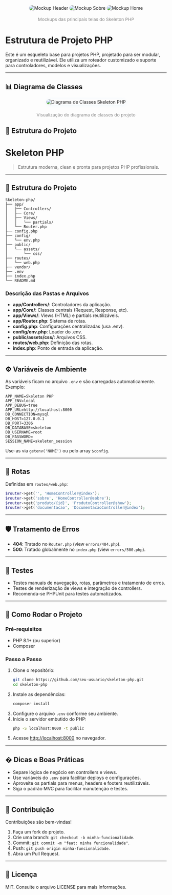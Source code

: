 
<div align="center" style="margin-bottom:2.5rem;">
    <img src="public/assets/images/mockups/header.png" alt="Mockup Header" style="max-width: 700px; border-radius: 10px; margin-bottom: 1.2rem;">
    <img src="public/assets/images/mockups/sobre.png" alt="Mockup Sobre" style="max-width: 700px; border-radius: 10px; margin-bottom: 1.2rem;">
    <img src="public/assets/images/mockups/home1.png" alt="Mockup Home" style="max-width: 700px; border-radius: 10px; margin-bottom: 1.2rem;">
    <br>
    <span style="color:#888;font-size:0.98em;">Mockups das principais telas do Skeleton PHP</span>
</div>

# Estrutura de Projeto PHP

Este é um esqueleto base para projetos PHP, projetado para ser modular, organizado e reutilizável. Ele utiliza um roteador customizado e suporte para controladores, modelos e visualizações.

---


## 📊 Diagrama de Classes

<div align="center">
    <img src="public/assets/images/diagramas/diagrama_classe.png" alt="Diagrama de Classes Skeleton PHP" style="max-width: 700px; border-radius: 10px; box-shadow: 0 2px 12px rgba(33,150,243,0.07); margin-bottom: 1.5rem;">
    <br>
    <span style="color:#888;font-size:0.98em;">Visualização do diagrama de classes do projeto</span>
</div>

## 📁 Estrutura do Projeto


# Skeleton PHP

> Estrutura moderna, clean e pronta para projetos PHP profissionais.

---

## 📁 Estrutura do Projeto

```
Skeleton-php/
├── app/
│   ├── Controllers/
│   ├── Core/
│   ├── Views/
│   │   └── partials/
│   └── Router.php
├── config.php
├── config/
│   └── env.php
├── public/
│   └── assets/
│       └── css/
├── routes/
│   └── web.php
├── vendor/
├── .env
├── index.php
└── README.md
```

### Descrição das Pastas e Arquivos

- **app/Controllers/**: Controladores da aplicação.
- **app/Core/**: Classes centrais (Request, Response, etc).
- **app/Views/**: Views (HTML) e partials reutilizáveis.
- **app/Router.php**: Sistema de rotas.
- **config.php**: Configurações centralizadas (usa .env).
- **config/env.php**: Loader do .env.
- **public/assets/css/**: Arquivos CSS.
- **routes/web.php**: Definição das rotas.
- **index.php**: Ponto de entrada da aplicação.

---

## ⚙️ Variáveis de Ambiente

As variáveis ficam no arquivo `.env` e são carregadas automaticamente. Exemplo:

```
APP_NAME=Skeleton PHP
APP_ENV=local
APP_DEBUG=true
APP_URL=http://localhost:8000
DB_CONNECTION=mysql
DB_HOST=127.0.0.1
DB_PORT=3306
DB_DATABASE=skeleton
DB_USERNAME=root
DB_PASSWORD=
SESSION_NAME=skeleton_session
```

Use-as via `getenv('NOME')` ou pelo array `$config`.

---

## 🚦 Rotas

Definidas em `routes/web.php`:

```php
$router->get('', 'HomeController@index');
$router->get('sobre', 'HomeController@sobre');
$router->get('produto/{id}', 'ProdutoController@show');
$router->get('documentacao', 'DocumentacaoController@index');
```

---

## 🛡️ Tratamento de Erros

- **404**: Tratado no `Router.php` (view `errors/404.php`).
- **500**: Tratado globalmente no `index.php` (view `errors/500.php`).

---

## 🧪 Testes

- Testes manuais de navegação, rotas, parâmetros e tratamento de erros.
- Testes de renderização de views e integração de controllers.
- Recomenda-se PHPUnit para testes automatizados.

---

## 🚀 Como Rodar o Projeto

### Pré-requisitos

- PHP 8.1+ (ou superior)
- Composer

### Passo a Passo

1. Clone o repositório:
    ```bash
    git clone https://github.com/seu-usuario/skeleton-php.git
    cd skeleton-php
    ```
2. Instale as dependências:
    ```bash
    composer install
    ```
3. Configure o arquivo `.env` conforme seu ambiente.
4. Inicie o servidor embutido do PHP:
    ```bash
    php -S localhost:8000 -t public
    ```
5. Acesse [http://localhost:8000](http://localhost:8000) no navegador.

---

## � Dicas e Boas Práticas

- Separe lógica de negócio em controllers e views.
- Use variáveis do `.env` para facilitar deploys e configurações.
- Aproveite os partials para menus, headers e footers reutilizáveis.
- Siga o padrão MVC para facilitar manutenção e testes.

---

## 🤝 Contribuição

Contribuições são bem-vindas!

1. Faça um fork do projeto.
2. Crie uma branch: `git checkout -b minha-funcionalidade`.
3. Commit: `git commit -m "feat: minha funcionalidade"`.
4. Push: `git push origin minha-funcionalidade`.
5. Abra um Pull Request.

---

## 📝 Licença

MIT. Consulte o arquivo LICENSE para mais informações.